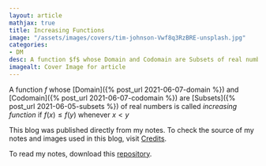 ```yaml
---
layout: article
mathjax: true
title: Increasing Functions
image: "/assets/images/covers/tim-johnson-Vwf8q3RzBRE-unsplash.jpg"
categories:
- DM
desc: A function $f$ whose Domain and Codomain are Subsets of real numbers is called increasing function if $f(x) \leq f(y)$ whenever $x < y$ 
imagealt: Cover Image for article
---
```


A function $f$ whose [Domain]({% post_url 2021-06-07-domain %}) and [Codomain]({% post_url 2021-06-07-codomain %}) are [Subsets]({% post_url 2021-06-05-subsets %}) of real numbers is called *increasing function* if $f(x) \leq f(y)$ whenever $x < y$

























































































































































































































































































































































































































This blog was published directly from my notes.
To check the source of my notes and images used in this blog, visit <a href="/credits.html" target="_blank">Credits</a>.

To read my notes, download this <a href="https://github.com/bovem/CS" target="blank">repository</a>.
